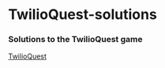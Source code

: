 # TwilioQuest-solutions

### Solutions to the TwilioQuest game

[TwilioQuest](https://www.twilio.com/quest.)
